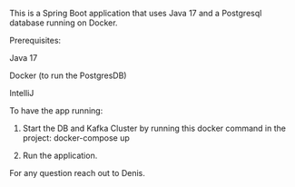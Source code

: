 This is a Spring Boot application that uses Java 17 and a Postgresql database running on Docker.

Prerequisites:

Java 17 

Docker (to run the PostgresDB)

IntelliJ

To have the app running:


1. Start the DB and Kafka Cluster by
   running this docker command in the project:  docker-compose up

2. Run the application.

For any question reach out to Denis. 


